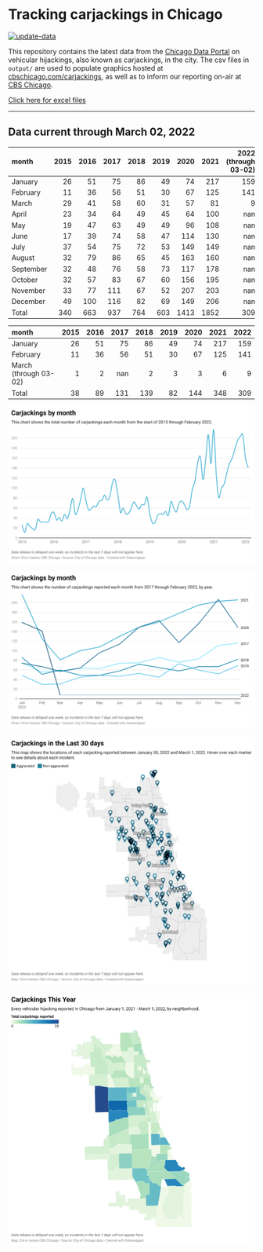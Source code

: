 # Tracking carjackings in Chicago

[![update-data](https://github.com/hackerlikecomputer/chicago-carjacking-tracker/actions/workflows/update-data.yml/badge.svg)](https://github.com/hackerlikecomputer/chicago-carjacking-tracker/actions/workflows/update-data.yml)

This repository contains the latest data from the [Chicago Data Portal](https://data.cityofchicago.org) on vehicular hijackings, also known as carjackings, in the city. 
The csv files in `output/` are used to populate graphics hosted at [cbschicago.com/carjackings](https://cbschicago.com/carjackings), as well as to inform our reporting on-air at [CBS Chicago](https://cbschicago.com).

[Click here for excel files](output/excel/)

---

## Data current through March 02, 2022

| month     |   2015 |   2016 |   2017 |   2018 |   2019 |   2020 |   2021 |   2022 (through 03-02) |
|:----------|-------:|-------:|-------:|-------:|-------:|-------:|-------:|-----------------------:|
| January   |     26 |     51 |     75 |     86 |     49 |     74 |    217 |                    159 |
| February  |     11 |     36 |     56 |     51 |     30 |     67 |    125 |                    141 |
| March     |     29 |     41 |     58 |     60 |     31 |     57 |     81 |                      9 |
| April     |     23 |     34 |     64 |     49 |     45 |     64 |    100 |                    nan |
| May       |     19 |     47 |     63 |     49 |     49 |     96 |    108 |                    nan |
| June      |     17 |     39 |     74 |     58 |     47 |    114 |    130 |                    nan |
| July      |     37 |     54 |     75 |     72 |     53 |    149 |    149 |                    nan |
| August    |     32 |     79 |     86 |     65 |     45 |    163 |    160 |                    nan |
| September |     32 |     48 |     76 |     58 |     73 |    117 |    178 |                    nan |
| October   |     32 |     57 |     83 |     67 |     60 |    156 |    195 |                    nan |
| November  |     33 |     77 |    111 |     67 |     52 |    207 |    203 |                    nan |
| December  |     49 |    100 |    116 |     82 |     69 |    149 |    206 |                    nan |
| Total     |    340 |    663 |    937 |    764 |    603 |   1413 |   1852 |                    309 |

| month                 |   2015 |   2016 |   2017 |   2018 |   2019 |   2020 |   2021 |   2022 |
|:----------------------|-------:|-------:|-------:|-------:|-------:|-------:|-------:|-------:|
| January               |     26 |     51 |     75 |     86 |     49 |     74 |    217 |    159 |
| February              |     11 |     36 |     56 |     51 |     30 |     67 |    125 |    141 |
| March (through 03-02) |      1 |      2 |    nan |      2 |      3 |      3 |      6 |      9 |
| Total                 |     38 |     89 |    131 |    139 |     82 |    144 |    348 |    309 |

[![output/img/dw/carjacking-by-month-historical.png](output/img/dw/carjacking-by-month-historical.png)](https://datawrapper.dwcdn.net/Y7rwP/)

[![output/img/dw/carjacking-by-month-yoy.png](output/img/dw/carjacking-by-month-yoy.png)](https://datawrapper.dwcdn.net/8Ljaw/)

[![output/img/dw/carjacking-last-30-days.png](output/img/dw/carjacking-last-30-days.png)](https://datawrapper.dwcdn.net/EK2p4/)

[![output/img/dw/carjacking-by-neighborhood.png](output/img/dw/carjacking-by-neighborhood.png)](https://datawrapper.dwcdn.net/EurKU/)

